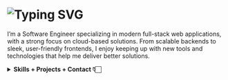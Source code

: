 <h1>
  <picture>
    <source media="(prefers-color-scheme: dark)" srcset="https://readme-typing-svg.demolab.com?font=Mona+Sans&weight=600&size=36&duration=1000&pause=1000&color=FFFFFF&background=0D1117&vCenter=true&repeat=false&width=175&lines=%F0%9F%91%8B%F0%9F%8F%BB+Hello!;+I%E2%80%99m+Cal.">
    <source media="(prefers-color-scheme: light)" srcset="https://readme-typing-svg.demolab.com?font=Mona+Sans&weight=600&size=36&duration=1000&pause=1000&color=1F2429&background=FFFFFF&vCenter=true&repeat=false&width=175&lines=%F0%9F%91%8B%F0%9F%8F%BB+Hello!;+I%E2%80%99m+Cal.">
    <img src="https://readme-typing-svg.demolab.com?font=Mona+Sans&weight=600&size=36&duration=1000&pause=1000&color=1F2429&background=FFFFFF&vCenter=true&repeat=false&width=175&lines=%F0%9F%91%8B%F0%9F%8F%BB+Hello!;+I%E2%80%99m+Cal." alt="Typing SVG" />
  </picture>
</h1>

<p>
I’m a Software Engineer specializing in modern full-stack web applications, with a strong focus on cloud-based solutions. From scalable backends to sleek, user-friendly frontends, I enjoy keeping up with new tools and technologies that help me deliver better solutions.
</p>

<details>
  <summary>
    <strong>Skills + Projects + Contact 👇🏻</strong>
  </summary>
  
  <h3>🛠️ Skills & Technologies</h3>

- Frontend: React, Angular, TypeScript, JavaScript  
- Backend: .NET, Python, REST APIs, GraphQL  
- Databases: SQL Server, PostgreSQL  
- Cloud & DevOps:  
  - AWS: Lambda, Step Functions, SQS, RDS, EC2, S3, CloudFormation, CDK  
  - Azure: Functions, App Service, Service Bus, Event Hubs, Key Vault, Blob/Files, Virtual Networks  
  - CI/CD pipelines, containerization, serverless, infrastructure as code  

<h3>🚀 Featured Projects</h3>

- [Nano-Banana-Worker](https://github.com/calgod/Nano-Banana-Worker) – Serverless experiment with Cloudflare Workers + Google Gen AI SDK  
- [ConcertCalendar](https://github.com/calgod/ConcertCalendar) – React app for tracking concerts, Cloudflare Worker backend  

<h3>💬 About Me</h3>

Outside of coding, I love concerts, discovering music, rock climbing, running, trivia, and hanging with friends.

<h3>📫 Get in Touch</h3>

- Email: me@email.com  
- LinkedIn: []()

_Thanks for stopping by!_
</details>
